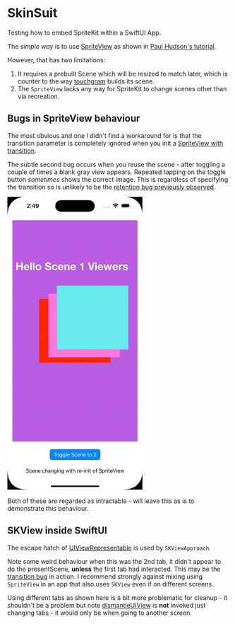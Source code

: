 # SkinSuit

Testing how to embed SpriteKit within a SwiftUI App.

The _simple way_ is to use [SpriteView][SV] as shown in [Paul Hudson's tutorial][HWS].

However, that has two limitations:

1. It requires a prebuilt Scene which will be resized to match later, which is counter to the way [touchgram][tg] builds its scene.
2. The `SpriteView` lacks any way for SpriteKit to change scenes other than via recreation.

## Bugs in SpriteView behaviour
The most obvious and one I didn't find a workaround for is that the transition parameter is completely ignored when you init a [SpriteView with transition][SVi].

The subtle second bug occurs when you reuse the scene - after toggling a couple of times a blank gray view appears. Repeated tapping on the toggle button _sometimes_ shows the correct image. This is regardless of specifying the transition so is unlikely to be the [retention bug previously observed][sb].

![Screen recording showing after a few button taps that a grey screen is shown](img/ReusingSKScenesWithSpriteViewProblem.gif "ReusingSKScenesWithSpriteViewProblem.gif")

Both of these are regarded as intractable - will leave this as is to demonstrate this behaviour.

## SKView inside SwiftUI
The escape hatch of [UIViewRepresentable][rep] is used by `SKViewApproach`.

Note some weird behaviour when this was the 2nd tab, it didn't appear to do the presentScene, **unless** the first tab had interacted. This may be the [transition bug][sb] in action. I recommend strongly against mixing using `SpriteView` in an app that also uses `SKView` even if on different screens.

Using different tabs as shown here is a bit more problematic for cleanup - it shouldn't be a problem but note [dismantleUIView][dv] is **not** invoked just changing tabs - it would only be when going to another screen.

[HWS]: https://www.hackingwithswift.com/quick-start/swiftui/how-to-integrate-spritekit-using-spriteview
[SV]: https://developer.apple.com/documentation/spritekit/spriteview
[SVi]: https://developer.apple.com/documentation/spritekit/spriteview/3592999-init
[tg]: https://www.touchgram.com/
[sb]: https://medium.com/touchgram/oops-hitting-a-5yo-apple-bug-17d2703519f4
[rep]: https://developer.apple.com/documentation/swiftui/uiviewrepresentable
[dv]: https://developer.apple.com/documentation/swiftui/uiviewrepresentable/dismantleuiview(_:coordinator:)-5lee7
